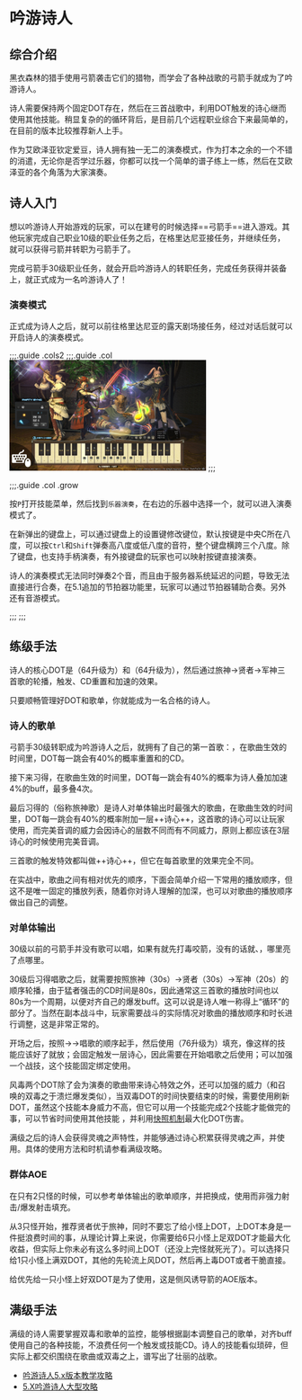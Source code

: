 # 吟游诗人
<FloatTOC />

## 综合介绍

黑衣森林的猎手使用弓箭袭击它们的猎物，而学会了各种战歌的弓箭手就成为了吟游诗人。

诗人需要保持两个固定DOT存在，然后在三首战歌中，利用DOT触发的诗心继而使用其他技能。稍显复杂的的循环背后，是目前几个远程职业综合下来最简单的，在目前的版本比较推荐新人上手。

作为艾欧泽亚钦定爱豆，诗人拥有独一无二的演奏模式，作为打本之余的一个不错的消遣，无论你是否学过乐器，你都可以找一个简单的谱子练上一练，然后在艾欧泽亚的各个角落为大家演奏。

## 诗人入门

想以吟游诗人开始游戏的玩家，可以在建号的时候选择==弓箭手==进入游戏。其他玩家完成自己职业10级的职业任务之后，在格里达尼亚接任务<quest name="如何加入弓箭手行会" />，并继续<quest name="百步穿杨的弓箭手" />任务，就可以获得弓箭并转职为弓箭手了。

完成弓箭手30级职业任务<quest name="毫无迷惘的眼瞳" type="plus" />，就会开启吟游诗人的转职任务<quest name="诗与弓交织的旋律" type="plus" />，完成任务获得<item name="吟游诗人之证" />并装备上，就正式成为一名吟游诗人了！

### 演奏模式

正式成为诗人之后，就可以前往格里达尼亚的露天剧场接任务<quest type="plus" name="演奏心中的旋律" />，经过对话后就可以开启诗人的演奏模式。

;;;.guide .cols2
;;;.guide .col
<img src="./bard.assets/perform.jpg" width="350" />
;;;

;;;.guide .col .grow

按`P`打开技能菜单，然后找到`乐器演奏`，在右边的乐器中选择一个，就可以进入演奏模式了。

在新弹出的键盘上，可以通过键盘上的设置键修改键位，默认按键是中央C所在八度，可以按`Ctrl`和`Shift`弹奏高八度或低八度的音符，整个键盘横跨三个八度。除了键盘，也支持手柄演奏，有外接键盘的玩家也可以映射按键直接演奏。

诗人的演奏模式无法同时弹奏2个音，而且由于服务器系统延迟的问题，导致无法直接进行合奏，在5.1追加的节拍器功能里，玩家可以通过节拍器辅助合奏。另外还有音游模式。

;;;
;;;


## 练级手法

诗人的核心DOT是<Action name="毒咬箭" />（64升级为<Action name="烈毒咬箭" />）和<Action name="风蚀箭" />（64升级为<Action name="狂风蚀箭" />），然后通过<Action name="放浪神的小步舞曲">旅神</Action>→<Action name="贤者的叙事谣">贤者</Action>→<Action name="军神的赞美歌">军神</Action>三首歌的轮播，触发<Action name="完美音调" />、<Action name="失血箭" />CD重置和加速的效果。

只要顺畅管理好DOT和歌单，你就能成为一名合格的诗人。

### 诗人的歌单

弓箭手30级转职成为吟游诗人之后，就拥有了自己的第一首歌：<Action name="贤者的叙事谣" />，在歌曲生效的时间里，DOT每一跳会有40%的概率重置<Action name="失血箭" />和<Action name="死亡箭雨" />的CD。

接下来习得<Action name="军神的赞美歌" />，在歌曲生效的时间里，DOT每一跳会有40%的概率为诗人叠加加速4%的buff，最多叠4次。

最后习得的<Action name="放浪神的小步舞曲" />（俗称旅神歌）是诗人对单体输出时最强大的歌曲，在歌曲生效的时间里，DOT每一跳会有40%的概率附加一层++诗心++，这首歌的诗心可以让玩家使用<Action name="完美音调" />，而完美音调的威力会因诗心的层数不同而有不同威力，原则上都应该在3层诗心的时候使用完美音调。

三首歌的触发特效都叫做++诗心++，但它在每首歌里的效果完全不同。

在实战中，歌曲之间有相对优先的顺序，下面会简单介绍一下常用的播放顺序，但这不是唯一固定的播放列表，随着你对诗人理解的加深，也可以对歌曲的播放顺序做出自己的调整。

### 对单体输出 

30级以前的弓箭手并没有歌可以唱，如果有<Action name="毒咬箭" />就先打毒咬箭，没有的话就<Action name="强力射击" />、<Action name="失血箭" />，哪里亮了点哪里。

30级后习得唱歌之后，就需要按照<Action name="放浪神的小步舞曲">旅神</Action>（30s）→<Action name="贤者的叙事谣">贤者</Action>（30s）→<Action name="军神的赞美歌">军神</Action>（20s）的顺序轮播，由于猛者强击的CD时间是80s，因此通常这三首歌的播放时间也以80s为一个周期，以便对齐自己的爆发buff。这可以说是诗人唯一称得上“循环”的部分了。当然在副本战斗中，玩家需要战斗的实际情况对歌曲的播放顺序和时长进行调整，这是非常正常的。

开场之后，按照<Action name="狂风蚀箭" />→<Action name="烈毒咬箭" />→唱歌的顺序起手，然后使用<Action name="强力射击" />（76升级为<Action name="爆发射击" />）填充，像<Action name="失血箭" />这样的技能应该好了就放；<Action name="九天连箭" />会固定触发一层诗心，因此需要在开始唱歌之后使用；<Action name="纷乱箭" />可以加强一个战技，这个技能固定绑定<Action name="辉煌箭" />使用。

风毒两个DOT除了会为演奏的歌曲带来诗心特效之外，还可以加强<Action name="侧风诱导箭" />的威力（和召唤的双毒之于溃烂爆发类似），当双毒DOT的时间快要结束的时候，需要使用<Action name="伶牙俐齿" />刷新DOT，虽然这个技能本身威力不高，但它可以用一个技能完成2个技能才能做完的事，可以节省时间使用其他技能 ，并利用[快照机制](/basic/battle.md#DOT)最大化DOT伤害。

满级之后的诗人会获得灵魂之声特性，并能够通过诗心积累获得灵魂之声，并使用<Action name="绝顶箭" />。具体的使用方法和时机请参看满级攻略。

### 群体AOE

在只有2只怪的时候，可以参考单体输出的歌单顺序，并把<Action name="失血箭" />换成<Action name="死亡箭雨" />，使用<Action name="连珠箭" />而非强力射击/爆发射击填充。

从3只怪开始，推荐<Action name="贤者的叙事谣">贤者</Action>优于<Action name="放浪神的小步舞曲">旅神</Action>，同时不要忘了给小怪上DOT，上DOT本身是一件挺浪费时间的事，从理论计算上来说，你需要给6只小怪上足双DOT才能最大化收益，但实际上你未必有这么多时间上DOT（还没上完怪就死光了）。可以选择只给1只小怪上满双DOT，其他的先轮流上风DOT，然后再上毒DOT或者干脆直接<Action name="连珠箭" />。

给优先给一只小怪上好双DOT是为了使用<Action name="影噬箭" />，这是侧风诱导箭的AOE版本。

## 满级手法

满级的诗人需要掌握双毒和歌单的监控，能够根据副本调整自己的歌单，对齐buff使用自己的各种技能，不浪费任何一个触发或技能CD。诗人的技能看似琐碎，但实际上都交织围绕在歌曲或双毒之上，谱写出了壮丽的战歌。

* [吟游诗人5.x版本教学攻略](https://bbs.nga.cn/read.php?tid=17954875)
* [5.X吟游诗人大型攻略](https://bbs.nga.cn/read.php?tid=17379609)